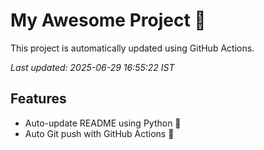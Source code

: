 # My Awesome Project 🚀

This project is automatically updated using GitHub Actions.

_Last updated: 2025-06-29 16:55:22 IST_

## Features
- Auto-update README using Python 🐍
- Auto Git push with GitHub Actions 🤖

